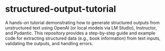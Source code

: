 # structured-output-tutorial
A hands-on tutorial demonstrating how to generate structured outputs from unstructured text using OpenAI (or local models via LM Studio), Instructor, and Pydantic. This repository provides a step-by-step guide and example code for extracting structured data (e.g., book information) from text inputs, validating the outputs, and handling errors.
